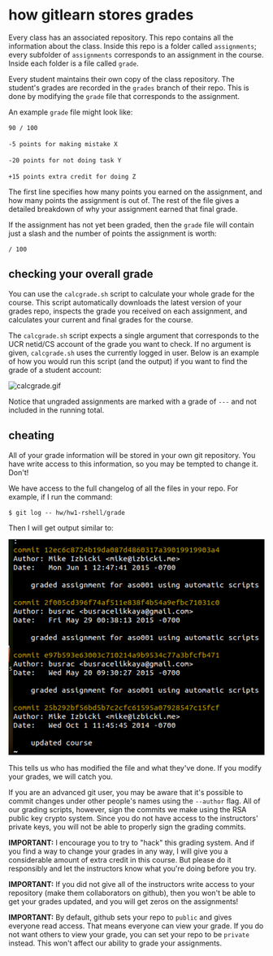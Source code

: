 # how gitlearn stores grades

Every class has an associated repository.
This repo contains all the information about the class.
Inside this repo is a folder called `assignments`;
every subfolder of `assignments` corresponds to an assignment in the course.
Inside each folder is a file called `grade`.

Every student maintains their own copy of the class repository.
The student's grades are recorded in the `grades` branch of their repo.
This is done by modifying the `grade` file that corresponds to the assignment.

An example `grade` file might look like:

```
90 / 100

-5 points for making mistake X

-20 points for not doing task Y

+15 points extra credit for doing Z
```

The first line specifies how many points you earned on the assignment,
and how many points the assignment is out of.
The rest of the file gives a detailed breakdown of why your assignment earned that final grade.

If the assignment has not yet been graded, then the `grade` file will contain just a slash and the number of points the assignment is worth:

```
/ 100
```

## checking your overall grade

You can use the `calcgrade.sh` script to calculate your whole grade for the course.
This script automatically downloads the latest version of your grades repo, inspects the grade you received on each assignment, and calculates your current and final grades for the course.

The `calcgrade.sh` script expects a single argument that corresponds to the UCR netid/CS account of the grade you want to check. If no argument is given, `calcgrade.sh` uses the currently logged in user.
Below is an example of how you would run this script (and the output) if you want to find the grade of a student account:

![calcgrade.gif](img/calcgrade.gif)

Notice that ungraded assignments are marked with a grade of `---` and not included in the running total.

## cheating

All of your grade information will be stored in your own git repository.
You have write access to this information, so you may be tempted to change it.
Don't!

We have access to the full changelog of all the files in your repo.
For example, if I run the command:
```
$ git log -- hw/hw1-rshell/grade
```

Then I will get output similar to:

![gitlog.png](img/gitlog.png)

This tells us who has modified the file and what they've done.
If you modify your grades, we will catch you.

If you are an advanced git user, you may be aware that it's possible to commit changes under other people's names using the `--author` flag.
All of our grading scripts, however, sign the commits we make using the RSA public key crypto system.
Since you do not have access to the instructors' private keys, you will not be able to properly sign the grading commits.

**IMPORTANT:**
I encourage you to try to "hack" this grading system.
And if you find a way to change your grades in any way, I will give you a considerable amount of extra credit in this course.
But please do it responsibly and let the instructors know what you're doing before you try.

**IMPORTANT:**
If you did not give all of the instructors write access to your repository (make them collaborators on github), then you won't be able to get your grades updated, and you will get zeros on the assignments!

**IMPORTANT:**
By default, github sets your repo to `public` and gives everyone read access.
That means everyone can view your grade.
If you do not want others to view your grade, you can set your repo to be `private` instead.
This won't affect our ability to grade your assignments.
